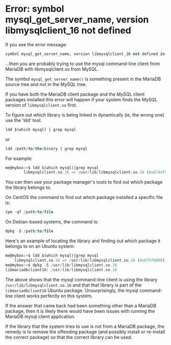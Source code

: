 # Error: symbol mysql_get_server_name, version libmysqlclient_16 not defined

If you see the error message:

```sql
symbol mysql_get_server_name, version libmysqlclient_16 not defined in file libmysqlclient.so.16 with link time reference
```

...then you are probably trying to use the mysql command-line client from
MariaDB with libmysqlclient.so from MySQL.

The symbol <code class="highlight fixed" style="white-space:pre-wrap">mysql_get_server_name()</code> is something present in the MariaDB
source tree and not in the MySQL tree.

If you have both the MariaDB client package and the MySQL client packages
installed this error will happen if your system finds the MySQL version of
<code class="highlight fixed" style="white-space:pre-wrap">libmysqlclient.so</code> first.

To figure out which library is being linked in dynamically (ie, the
wrong one) use the 'ldd' tool.

```sql
ldd $(which mysql) | grep mysql
```

or

```sql
ldd /path/to/the/binary | grep mysql
```

For example:

```sql
me@mybox:~$ ldd $(which mysql)|grep mysql
        libmysqlclient.so.16 => /usr/lib/libmysqlclient.so.16 (0xb74df000)
```

You can then use your package manager's tools to find out which package the library belongs to.

On CentOS the command to find out which package installed a specific file is:

```sql
rpm -qf /path/to/file
```

On Debian-based systems, the command is:

```sql
dpkg -S /path/to/file
```

Here's an example of locating the library and finding out which package it belongs to on an Ubuntu system:

```sql
me@mybox:~$ ldd $(which mysql)|grep mysql
	libmysqlclient.so.16 => /usr/lib/libmysqlclient.so.16 (0xb75f8000)
me@mybox:~$ dpkg -S /usr/lib/libmysqlclient.so.16
libmariadbclient16: /usr/lib/libmysqlclient.so.16
```

The above shows that the mysql command-line client is using the library
 <code class="highlight fixed" style="white-space:pre-wrap">/usr/lib/libmysqlclient.so.16</code> and that that library is part of
the <code class="highlight fixed" style="white-space:pre-wrap">libmariadbclient16</code> Ubuntu package. Unsurprisingly, the
mysql command-line client works perfectly on this system.

If the answer that came back had been something other than a MariaDB package,
then it is likely there would have been issues with running the MariaDB mysql client
application.

If the library that the system tries to use is not from a MariaDB
package, the remedy is to remove the offending package (and possibly install or re-install
the correct package) so that the correct library can be used.
